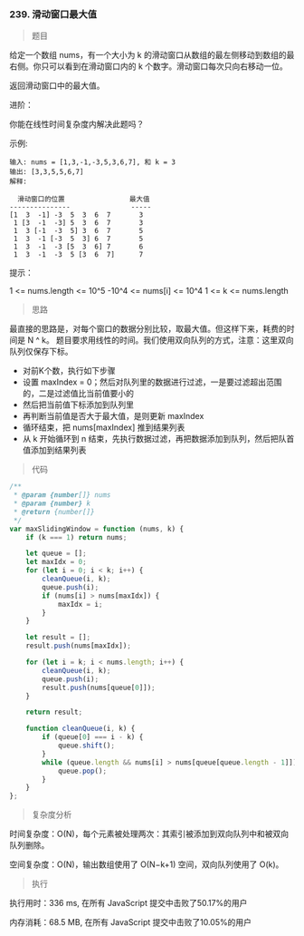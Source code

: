 ### 239. 滑动窗口最大值

> 题目

给定一个数组 nums，有一个大小为 k 的滑动窗口从数组的最左侧移动到数组的最右侧。你只可以看到在滑动窗口内的 k 个数字。滑动窗口每次只向右移动一位。

返回滑动窗口中的最大值。

进阶：

你能在线性时间复杂度内解决此题吗？

示例:
```
输入: nums = [1,3,-1,-3,5,3,6,7], 和 k = 3
输出: [3,3,5,5,6,7] 
解释: 

  滑动窗口的位置                最大值
---------------               -----
[1  3  -1] -3  5  3  6  7       3
 1 [3  -1  -3] 5  3  6  7       3
 1  3 [-1  -3  5] 3  6  7       5
 1  3  -1 [-3  5  3] 6  7       5
 1  3  -1  -3 [5  3  6] 7       6
 1  3  -1  -3  5 [3  6  7]      7
 ```

提示：

1 <= nums.length <= 10^5
-10^4 <= nums[i] <= 10^4
1 <= k <= nums.length

> 思路

最直接的思路是，对每个窗口的数据分别比较，取最大值。但这样下来，耗费的时间是 N ^ k。
题目要求用线性的时间。我们使用双向队列的方式，注意：这里双向队列仅保存下标。

* 对前K个数，执行如下步骤
* 设置 maxIndex = 0；然后对队列里的数据进行过滤，一是要过滤超出范围的，二是过滤值比当前值要小的
* 然后把当前值下标添加到队列里
* 再判断当前值是否大于最大值，是则更新 maxIndex
* 循环结束，把 nums[maxIndex] 推到结果列表
* 从 k 开始循环到 n 结束，先执行数据过滤，再把数据添加到队列，然后把队首值添加到结果列表

> 代码

```js
/**
 * @param {number[]} nums
 * @param {number} k
 * @return {number[]}
 */
var maxSlidingWindow = function (nums, k) {
    if (k === 1) return nums;

    let queue = [];
    let maxIdx = 0;
    for (let i = 0; i < k; i++) {
        cleanQueue(i, k);
        queue.push(i);
        if (nums[i] > nums[maxIdx]) {
            maxIdx = i;
        }
    }

    let result = [];
    result.push(nums[maxIdx]);

    for (let i = k; i < nums.length; i++) {
        cleanQueue(i, k);
        queue.push(i);
        result.push(nums[queue[0]]);
    }

    return result;

    function cleanQueue(i, k) {
        if (queue[0] === i - k) {
            queue.shift();
        }
        while (queue.length && nums[i] > nums[queue[queue.length - 1]]) {
            queue.pop();
        }
    }
};
```

> 复杂度分析

时间复杂度：O(N)，每个元素被处理两次：其索引被添加到双向队列中和被双向队列删除。

空间复杂度：O(N)，输出数组使用了 O(N−k+1) 空间，双向队列使用了 O(k)。

> 执行

执行用时：336 ms, 在所有 JavaScript 提交中击败了50.17%的用户

内存消耗：68.5 MB, 在所有 JavaScript 提交中击败了10.05%的用户

